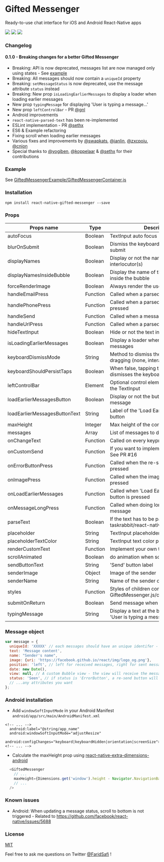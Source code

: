 # Gifted Messenger
Ready-to-use chat interface for iOS and Android React-Native apps

![](https://raw.githubusercontent.com/FaridSafi/react-native-gifted-messenger/0.1.0/screenshots/capture.gif)
![](https://raw.githubusercontent.com/FaridSafi/react-native-gifted-messenger/master/screenshots/messenger-1.png)
![](https://raw.githubusercontent.com/FaridSafi/react-native-gifted-messenger/master/screenshots/messenger-2.png)


### Changelog
#### 0.1.0 - Breaking changes for a better Gifted Messenger
- Breaking: API is now deprecated, messages list are now managed only using states - See [example](https://raw.githubusercontent.com/FaridSafi/react-native-gifted-messenger/master/GiftedMessengerExample/GiftedMessengerContainer.js)
- Breaking: All messages should now contain a `uniqueId` property
- Breaking: `setMessageStatus` is now deprecated, use the message attribute `status` instead
- Breaking: New prop `isLoadingEarlierMessages` to display a loader when loading earlier messages
- New prop `typingMessage` for displaying 'User is typing a message...'
- New prop `leftControlBar` - PR [@gnl](https://github.com/gnl)
- Android improvements
- `react-native-parsed-text` has been re-implemented
- ESLint implementation - PR [@sethx](https://github.com/sethx)
- ES6 & Example refactoring
- Fixing scroll when loading earlier messages
- Various fixes and improvements by [@swapkats](https://github.com/swapkats), [@ianlin](https://github.com/ianlin), [@zxcpoiu](https://github.com/zxcpoiu), [@cnjon](https://github.com/cnjon)
- Special thanks to [@yogiben](https://github.com/yogiben), [@koppelaar](https://github.com/koppelaar) & [@sethx](https://github.com/sethx) for their contributions

### Example
See [GiftedMessengerExample/GiftedMessengerContainer.js](https://raw.githubusercontent.com/FaridSafi/react-native-gifted-messenger/master/GiftedMessengerExample/GiftedMessengerContainer.js)

### Installation
```npm install react-native-gifted-messenger --save```

### Props


| Props name                    | Type     | Description                                                                | Platform | Default                          |
| ----------------------------- | -------- | -------------------------------------------------------------------------- | -------- | -------------------------------- |
| autoFocus                     | Boolean  | TextInput auto focus                                                       | Both     | true                             |
| blurOnSubmit                  | Boolean  | Dismiss the keyboard when clicking on submit                               | Both     | false                            |
| displayNames                  | Boolean  | Display or not the name of the interlocutor(s)                             | Both     | true                             |
| displayNamesInsideBubble      | Boolean  | Display the name of the interlocutor(s) inside the bubble                  | Both     | false                            |
| forceRenderImage              | Boolean  | Always render the users images (avatar)                                    | Both     | false                            |
| handleEmailPress              | Function | Called when a parsed email is pressed                                      | iOS      | (email) => {}                    |
| handlePhonePress              | Function | Called when a parsed phone number is pressed                               | iOS      | (phone) => {}                    |
| handleSend                    | Function | Called when a message is Sent                                              | Both     | (message, rowID) => {}           |
| handleUrlPress                | Function | Called when a parsed url is pressed                                        | iOS      | (url) => {}                      |
| hideTextInput                 | Boolean  | Hide or not the text input                                                 | Both     | false                            |
| isLoadingEarlierMessages      | Boolean  | Display a loader when loading earlier messages                             | Both     | false                            |
| keyboardDismissMode           | String   | Method to dismiss the keyboard when dragging (none, interactive, on-drag)  | Both     | interactive                      |
| keyboardShouldPersistTaps     | Boolean  | When false, tapping the scrollview dismisses the keyboard.                 | Both     | true                             |
| leftControlBar                | Element  | Optional control element displayed left of the TextInput                   | Both     | null                             |
| loadEarlierMessagesButton     | Boolean  | Display or not the button to load earlier message                          | Both     | false                            |
| loadEarlierMessagesButtonText | String   | Label of the 'Load Earlier Messages' button                                | Both     | 'Load earlier messages'          |
| maxHeight                     | Integer  | Max height of the component                                                | Both     | Dimensions.get('window').height  |
| messages                      | Array    | List of messages to display                                                | Both     | []                               |
| onChangeText                  | Function | Called on every keypress in the TextInput                                  | Both     | (text) => {}                     |
| onCustomSend                  | Function | If you want to implement a progress bar. See PR #16                        | Both     | (message) => {}                  |
| onErrorButtonPress            | Function | Called when the re-send button is pressed                                  | Both     | (message, rowID) => {}           |
| onImagePress                  | Function | Called when the image of a message is pressed                              | Both     | (rowData, rowID) => {}           |
| onLoadEarlierMessages         | Function | Called when 'Load Earlier Message' button is pressed                       | Both     | (oldestMessage, callback) => {}  |
| onMessageLongPress            | Function | Called when doing long press on a message                                  | Both     | () => {}                         |
| parseText                     | Boolean  | If the text has to be parsed with taskrabbit/react-native-parsed-text      | iOS      | true                             |
| placeholder                   | String   | TextInput placeholder                                                      | Both     | 'Type a message...'              |
| placeholderTextColor          | String   | TextInput text color placeholder                                           | Both     | '#ccc'                           |
| renderCustomText              | Function | Implement your own text rendering                                          | Both     | (rowData) => {}                  |
| scrollAnimated                | Boolean  | do animation when scrolling                                                | Both     | true                             |
| sendButtonText                | String   | 'Send' button label                                                        | Both     | 'Send'                           |
| senderImage                   | Object   | Image of the sender                                                        | Both     | null                             |
| senderName                    | String   | Name of the sender of the messages                                         | Both     | 'Sender'                         |
| styles                        | Function | Styles of children components - See GiftedMessenger.js/componentWillMount  | Both     | {}                               |
| submitOnReturn                | Boolean  | Send message when clicking on submit                                       | Both     | false                            |
| typingMessage                 | String   | Display a text at the bottom of the list. Eg: 'User is typing a message'   | Both     | ''                               |


### Message object

```js
var message = {
  uniqueId: 'XXXXX' // each messages should have an unique identifer - mandatory
  text: 'Message content',
  name: "Sender's name",
  image: {uri: 'https://facebook.github.io/react/img/logo_og.png'},
  position: 'left', // left for received messages, right for sent messages
  date: new Date(),
  view: null, // A custom Bubble view - the view will receive the message attributes as props
  status: 'Seen', // if status is 'ErrorButton', a re-send button will be displayed
  // ...any attributes you want
};
```

### Android installation
- Add `windowSoftInputMode` in your Android Manifest `android/app/src/main/AndroidManifest.xml`
```
<!-- ... -->
  android:label="@string/app_name"
  android:windowSoftInputMode="adjustResize"
  android:configChanges="keyboard|keyboardHidden|orientation|screenSize">
<!-- ... -->
```
- Calculate the maxHeight prop using [react-native-extra-dimensions-android](https://github.com/jaysoo/react-native-extra-dimensions-android)
```js
  <GiftedMessenger
    // ...
    maxHeight={Dimensions.get('window').height - Navigator.NavigationBar.Styles.General.NavBarHeight - ExtraDimensions.get('STATUS_BAR_HEIGHT')}
    // ...
  />
```

### Known issues
- Android: When updating a message status, scroll to bottom is not triggered - Related to https://github.com/facebook/react-native/issues/5688


### License

[MIT](LICENSE)


Feel free to ask me questions on Twitter [@FaridSafi](https://www.twitter.com/FaridSafi) !
